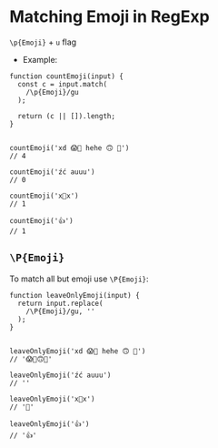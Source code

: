 # Matching Emoji in RegExp

`\p{Emoji}` + `u` flag

* Example:

```
function countEmoji(input) {
  const c = input.match(
    /\p{Emoji}/gu
  );

  return (c || []).length;
}


countEmoji('xd 😱🤠 hehe 🙃 🤕')
// 4

countEmoji('źć auuu')
// 0

countEmoji('x🐍x')
// 1

countEmoji('👍')
// 1
```

## `\P{Emoji}`

To match all but emoji use `\P{Emoji}`:

```
function leaveOnlyEmoji(input) {
  return input.replace(
    /\P{Emoji}/gu, ''
  );
}


leaveOnlyEmoji('xd 😱🤠 hehe 🙃 🤕')
// '😱🤠🙃🤕'

leaveOnlyEmoji('źć auuu')
// ''

leaveOnlyEmoji('x🐍x')
// '🐍'

leaveOnlyEmoji('👍')
// '👍'
```